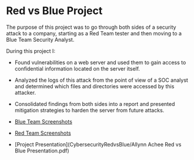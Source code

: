 # Red vs Blue Project
The purpose of this project was to go through both sides of a security attack to a company, starting as a Red Team tester and then moving to a Blue Team Security Analyst. 

During this project I:
* Found vulnerabilities on a web server and used them to gain access to confidential information located on the server itself. 
* Analyzed the logs of this attack from the point of view of a SOC analyst and determined which files and directories were accessed by this attacker. 
* Consolidated findings from both sides into a report and presented mitigation strategies to harden the server from future attacks. 

* [Blue Team Screenshots](screenshots/BlueTeam)
* [Red Team Screenshots](screenshots/RedTeam)
* [Project Presentation](CybersecurityRedvsBlue/Allynn Achee Red vs Blue Presentation.pdf)
